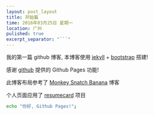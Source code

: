 ```yaml
---
layout: post_layout
title: 开始篇
time: 2016年03月25日 星期一
location: 广州
pulished: true
excerpt_separator: "```"
---
```


我的第一篇 github 博客, 本博客使用 [jekyll](http://jekyll.bootcss.com/) + [bootstrap](http://v3.bootcss.com) 搭建!

感谢 [github](https://github.com) 提供的 Github Pages 功能!

此博客布局参考了 [Monkey Snatch Banana](http://www.monkeysnatchbanana.com/) 博客

个人页面应用了 [resumecard](http://ddbullfrog.github.io/resumecard/) 项目


```bash
echo "你好, Github Pages!";
```
